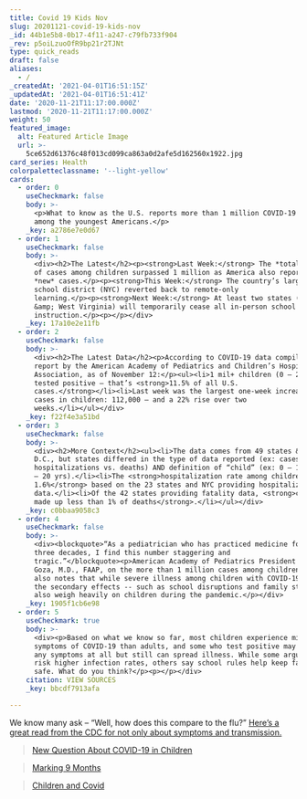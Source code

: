 ```yaml
---
title: Covid 19 Kids Nov
slug: 20201121-covid-19-kids-nov
_id: 44b1e5b8-0b17-4f11-a247-c79fb733f904
_rev: p5oiLzuoOfR9bp21r2TJNt
type: quick_reads
draft: false
aliases:
  - /
_createdAt: '2021-04-01T16:51:15Z'
_updatedAt: '2021-04-01T16:51:41Z'
date: '2020-11-21T11:17:00.000Z'
lastmod: '2020-11-21T11:17:00.000Z'
weight: 50
featured_image:
  alt: Featured Article Image
  url: >-
    5ce652d61376c48f013cd099ca863a0d2afe5d162560x1922.jpg
card_series: Health
colorpaletteclassname: '--light-yellow'
cards:
  - order: 0
    useCheckmark: false
    body: >-
      <p>What to know as the U.S. reports more than 1 million COVID-19 cases
      among the youngest Americans.</p>
    _key: a2786e7e0d67
  - order: 1
    useCheckmark: false
    body: >-
      <div><h2>The Latest</h2><p><strong>Last Week:</strong> The *total* number
      of cases among children surpassed 1 million as America also reported 1 mil
      *new* cases.</p><p><strong>This Week:</strong> The country’s largest
      school district (NYC) reverted back to remote-only
      learning.</p><p><strong>Next Week:</strong> At least two states (Kentucky
      &amp; West Virginia) will temporarily cease all in-person school
      instruction.</p><p></p></div>
    _key: 17a10e2e11fb
  - order: 2
    useCheckmark: false
    body: >-
      <div><h2>The Latest Data</h2><p>According to COVID-19 data compiled in a
      report by the American Academy of Pediatrics and Children’s Hospital
      Association, as of November 12:</p><ul><li>1 mil+ children (0 – 20) have
      tested positive — that’s <strong>11.5% of all U.S.
      cases.</strong></li><li>Last week was the largest one-week increase among
      cases in children: 112,000 — and a 22% rise over two
      weeks.</li></ul></div>
    _key: f22f4e3a51bd
  - order: 3
    useCheckmark: false
    body: >-
      <div><h2>More Context</h2><ul><li>The data comes from 49 states &amp;
      D.C., but states differed in the type of data reported (ex: cases vs.
      hospitalizations vs. deaths) AND definition of “child” (ex: 0 – 14 yrs, 0
      – 20 yrs).</li><li>The <strong>hospitalization rate among children was
      1.6%</strong> based on the 23 states and NYC providing hospitalization
      data.</li><li>Of the 42 states providing fatality data, <strong>children
      made up less than 1% of deaths</strong>.</li></ul></div>
    _key: c0bbaa9058c3
  - order: 4
    useCheckmark: false
    body: >-
      <div><blockquote>“As a pediatrician who has practiced medicine for over
      three decades, I find this number staggering and
      tragic.”</blockquote><p>American Academy of Pediatrics President Sally
      Goza, M.D., FAAP, on the more than 1 million cases among children. She
      also notes that while severe illness among children with COVID-19 is rare,
      the secondary effects -- such as school disruptions and family stress --
      also weigh heavily on children during the pandemic.</p></div>
    _key: 1905f1cb6e98
  - order: 5
    useCheckmark: true
    body: >-
      <div><p>Based on what we know so far, most children experience milder
      symptoms of COVID-19 than adults, and some who test positive may not have
      any symptoms at all but still can spread illness. While some argue schools
      risk higher infection rates, others say school rules help keep families
      safe. What do you think?</p><p></p></div>
    citation: VIEW SOURCES
    _key: bbcdf7913afa

---
```

We know many ask – “Well, how does this compare to the flu?” [Here’s a great read from the CDC for not only about symptoms and transmission.](https://www.cdc.gov/flu/symptoms/flu-vs-covid19.htm)

> [New Question About COVID-19 in Children](https://smarthernews.com/new-question-about-covid-19-in-children/)





> [Marking 9 Months](https://smarthernews.com/marking-9-months/)





> [Children and Covid](https://smarthernews.com/children-and-covid/)